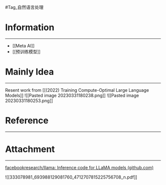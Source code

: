#Tag_自然语言处理 
# Information
---
- [[Meta AI]]
- [[预训练模型]]

# Mainly Idea
---
Resent work from [[(2022) Training Compute-Optimal Large Language Models]]
![[Pasted image 20230331180238.png]]
![[Pasted image 20230331180253.png]]
# Reference
---


# Attachment
---
[facebookresearch/llama: Inference code for LLaMA models (github.com)](https://github.com/facebookresearch/llama)

![[333078981_693988129081760_4712707815225756708_n.pdf]]